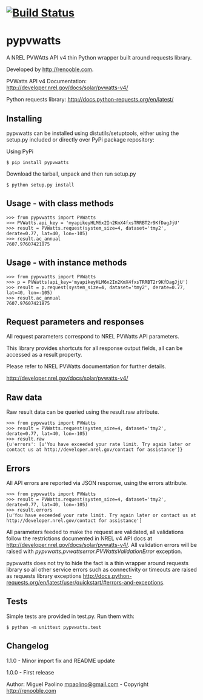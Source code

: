 [![Build Status](https://travis-ci.org/mpaolino/pypvwatts.svg?branch=master)](https://travis-ci.org/mpaolino/pypvwatts)
=========
pypvwatts
=========

A NREL PVWAtts API v4 thin Python wrapper built around requests library.

Developed by <http://renooble.com>.



PVWatts API v4 Documentation: <http://developer.nrel.gov/docs/solar/pvwatts-v4/>

Python requests library: <http://docs.python-requests.org/en/latest/>


Installing
----------

pypvwatts can be installed using distutils/setuptools, either using the setup.py included or directly over PyPi package repository:


Using PyPi


    $ pip install pypvwatts


Download the tarball, unpack and then run setup.py


    $ python setup.py install


Usage - with class methods
--------------------------


    >>> from pypvwatts import PVWatts
    >>> PVWatts.api_key = 'myapikeyHLM6x2In2KmX4fxsTRRBT2r9KfDagJjU'
    >>> result = PVWatts.request(system_size=4, dataset='tmy2', derate=0.77, lat=40, lon=-105)
    >>> result.ac_annual
    7607.97607421875    

Usage - with instance methods
-----------------------------


    >>> from pypvwatts import PVWatts
    >>> p = PVWatts(api_key='myapikeyHLM6x2In2KmX4fxsTRRBT2r9KfDagJjU')
    >>> result = p.request(system_size=4, dataset='tmy2', derate=0.77, lat=40, lon=-105)
    >>> result.ac_annual
    7607.97607421875    


Request parameters and responses
--------------------------------

All request parameters correspond to NREL PVWatts API parameters.

This library provides shortcuts for all response output fields, all can be
accessed as a result property.

Please refer to NREL PVWatts documentation for further details.

http://developer.nrel.gov/docs/solar/pvwatts-v4/

Raw data
--------

Raw result data can be queried using the result.raw attribute.


    >>> from pypvwatts import PVWatts
    >>> result = PVWatts.request(system_size=4, dataset='tmy2', derate=0.77, lat=40, lon=-105)
    >>> result.raw
    {u'errors': [u'You have exceeded your rate limit. Try again later or contact us at http://developer.nrel.gov/contact for assistance']}


Errors
------

All API errors are reported via JSON response, using the errors attribute.


    >>> from pypvwatts import PVWatts
    >>> result = PVWatts.request(system_size=4, dataset='tmy2', derate=0.77, lat=40, lon=-105)
    >>> result.errors
    [u'You have exceeded your rate limit. Try again later or contact us at http://developer.nrel.gov/contact for assistance']


All parameters feeded to make the request are validated, all validations follow the restrictions documented in NREL v4 API docs at <http://developer.nrel.gov/docs/solar/pvwatts-v4/>.  All validation errors will be raised with *pypvwatts.pvwattserror.PVWattsValidationError* exception.

pypvwatts does not try to hide the fact is a thin wrapper around requests library so all other service errors such as connectivity or timeouts are raised as requests library exceptions <http://docs.python-requests.org/en/latest/user/quickstart/#errors-and-exceptions>.


Tests
-----

Simple tests are provided in test.py. Run them with:

    $ python -m unittest pypvwatts.test

Changelog
---------

1.1.0 - Minor import fix and README update

1.0.0 - First release

Author: Miguel Paolino <mpaolino@gmail.com> - Copyright <http://renooble.com>
